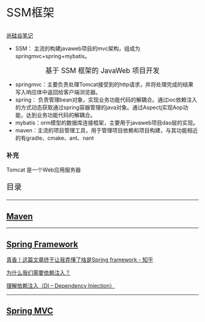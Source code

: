 <p style="font-size:30px;">SSM框架</p>

<a href="https://www.wolai.com/v5Kuct5ZtPeVBk4NBUGBWF" target="_blank"> 尚硅谷笔记</a><br>

- SSM： 主流的构建javaweb项目的mvc架构，组成为 springmvc+spring+mybatis。

<div align="center">
<span style="font-size: 18px;">
基于 SSM 框架的 JavaWeb 项目开发 
</span>
</div>

- springmvc：主要负责处理Tomcat接受到的http请求，并将处理完成的结果写入响应体中返回给客户端浏览器。
- spring： 负责管理bean对象，实现业务功能代码的解耦合。通过ioc依赖注入的方式动态获取通过spring容器管理的java对象。通过Aspectj实现Aop功能，达到业务功能代码的解耦合。
- mybatis：orm模型的数据库连接框架，主要用于javaweb项目dao层的实现。
- maven：主流的项目管理工具，用于管理项目依赖和项目构建，与其功能相近的有gradle、cmake、ant、nant

### 补充
Tomcat 是一个Web应用服务器

<p style="font-size:20px;">目录</p>

---

## [Maven](../SSM/maven.md)

---

## [Spring Framework](../SSM/springframework/springframework.md)

<a href="https://zhuanlan.zhihu.com/p/557762402" target="_blank">真香！这篇文章终于让我弄懂了啥是Spring framework - 知乎</a>

<a href="https://zhuanlan.zhihu.com/p/57747179" target="_blank">为什么我们需要依赖注入？</a>

<a href="https://zhuanlan.zhihu.com/p/67032669" target="_blank">理解依赖注入（DI – Dependency Injection）</a>


---

## [Spring MVC](../SSM/springMVC/springMVC.md)